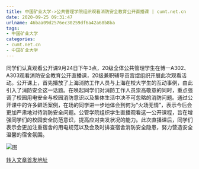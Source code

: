 ```yaml
---
title: 中国矿业大学->公共管理学院组织观看消防安全教育公开直播课 | cumt.net.cn
date: 2020-09-25 09:31:47
urlname: 46baa09d2576ec30259df6a42a68b8ba
tags: 
- 中国矿业大学
categories:
- cumt.net.cn
- 中国矿业大学
---
```

同学们认真观看公开课9月24日下午3点，20级全体公共管理学生在博一A302、A303观看消防安全教育公开直播课，20级兼职辅导员宫煜组织开展此次观看活动。公开课上，首先播放了上海消防工作人员与上海在校大学生的互动事例，由此引入了消防安全这一话题。在唤起同学们对消防工作人员崇高敬意的同时，重点强调了校园用电安全与校园消防意识以及集体生活中决不可忽略的消防问题。通过公开课中的许多鲜活案例，在场的同学进一步地体会到何为“火场无情”，表示今后会更加严肃地对待消防安全问题。公管学院组织学生直播观看这一公开课程，旨在增强同学们的校园安全防范意识，提高应对突发状况的能力。此次直播课后，同学们表示会更加注重宿舍的用电规范以及会及时排查宿舍消防安全隐患，努力营造安全温馨的宿舍氛围。

![图](http://xwzx.cumt.edu.cn/_upload/article/images/11/42/51398fec4b32af187e9da8714c04/21bb1c75-a521-4ad5-a73f-a54d00f18fc0.png)

[转入文章首发地址](http://xwzx.cumt.edu.cn/c9/6c/c523a575852/page.htm)